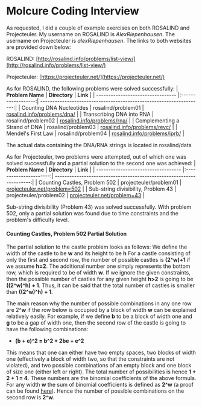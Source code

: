 # Molcure Coding Interview
As requested, I did a couple of example exercises on both ROSALIND and Projecteuler.
My username on ROSALIND is *AlexRiepenhausen*. The username on Projecteuler is *alexRiepenhausen*.
The links to both websites are provided down below:

ROSALIND:     [http://rosalind.info/problems/list-view/](http://rosalind.info/problems/list-view/)

Projecteuler: [https://projecteuler.net/](https://projecteuler.net/)

As for ROSALIND, the following problems were solved successfully:
| **Problem Name**                  | **Directory**      | **Link**                                                            |
| --------------------------------- |:------------------:| -------------------------------------------------------------------:|
| Counting DNA Nucleotides          | rosalind/problem01 | [rosalind.info/problems/dna/](http://rosalind.info/problems/dna/)   |
| Transcribing DNA into RNA         | rosalind/problem02 | [rosalind.info/problems/rna/](http://rosalind.info/problems/rna/)   |
| Complementing a Strand of DNA     | rosalind/problem03 | [rosalind.info/problems/revc/](http://rosalind.info/problems/revc/) |
| Mendel's First Law                | rosalind/problem04 | [rosalind.info/problems/iprb/](http://rosalind.info/problems/iprb/) |

The actual data containing the DNA/RNA strings is located in rosalind/data

As for Projecteuler, two problems were attempted, out of which one was solved successfully and a partial solution to the second one was achieved:
| **Problem Name**                    | **Directory**          | **Link**                                                             |
| ----------------------------------- |:----------------------:| --------------------------------------------------------------------:|
| Counting Castles, Problem 502       | projecteuler/problem01 | [projecteuler.net/problem=502](https://projecteuler.net/problem=502) |
| Sub-string divisibility, Problem 43 | projecteuler/problem02 | [projecteuler.net/problem=43](https://projecteuler.net/problem=43)   |

Sub-string divisibility (Problem 43) was solved successfully. With problem 502, only a partial solution was found due to time constraints and the problem's difficulty level.

#### Counting Castles, Problem 502 Partial Solution

The partial solution to the castle problem looks as follows:
We define the width of the castle to be **w** and its height to be **h**
For a castle consisting of only the first and second row, the number of possible castles is **(2^w)+1** if we assume **h=2**. 
The additional number one simply represents the bottom row, which is required to be of width **w**.
If we ignore the given constraints, then the possible number of castles for any given height **h>2** is going to be **((2^w)^h) + 1**.
Thus, it can be said that the total number of castles is smaller than **((2^w)^h) + 1**.

The main reason why the number of possible combinations in any one row are 2^**w** if the row below is occupied by a block of width **w** can be explained relatively easily.
For example, if we define **b** to be a block of width one and **g** to be a gap of width one, then the second row of the castle is going to have the following combinations:

- **(b + e)^2 = b^2 + 2be + e^2**

This means that one can either have two empty spaces, two blocks of width one (effectively a block of width two, so that the constraints are not violated), 
and two possible combinations of an empty block and one block of size one (either left or right). The total number of possibilities is hence **1 + 2 + 1 = 4**.
These numbers are the binomial coefficients of the above formula. For any width **w** the sum of binomial coefficients is defined as **2^w** (a proof can be found [here](https://proofwiki.org/wiki/Sum_of_Entries_in_Row_of_Pascal%27s_Triangle#:~:text=So%20the%20sum%20of%20all,equal%20to%202k%2B1.)). 
Hence the number of possible combinations on the second row is **2^w**.



